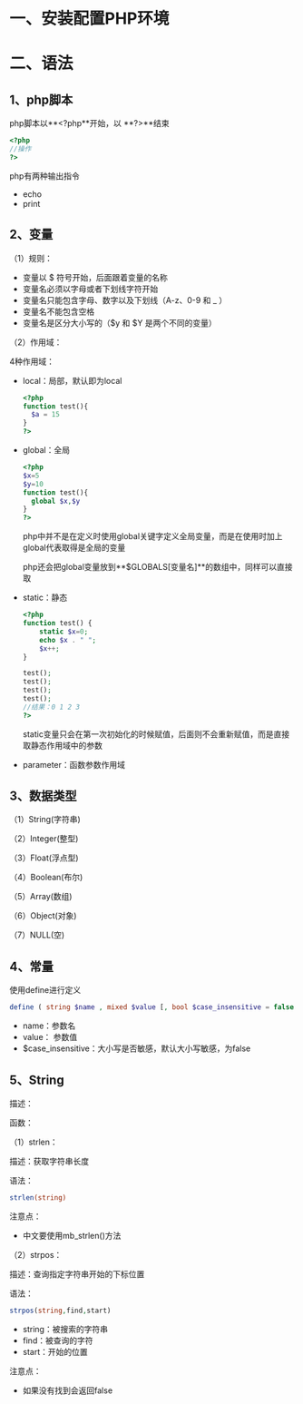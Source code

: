 # 一、安装配置PHP环境

# 二、语法

## 1、php脚本

php脚本以**\<?php**开始，以 **?>**结束

```php
<?php
//操作
?>
```

php有两种输出指令

- echo
- print

## 2、变量

（1）规则：

- 变量以 $ 符号开始，后面跟着变量的名称
- 变量名必须以字母或者下划线字符开始
- 变量名只能包含字母、数字以及下划线（A-z、0-9 和 _ ）
- 变量名不能包含空格
- 变量名是区分大小写的（$y 和 $Y 是两个不同的变量）

（2）作用域：

4种作用域：

- local：局部，默认即为local

  ```php
  <?php
  function test(){
  	$a = 15
  }
  ?>
  ```

- global：全局

  ```php
  <?php
  $x=5
  $y=10
  function test(){
  	global $x,$y
  }
  ?>
  ```

  php中并不是在定义时使用global关键字定义全局变量，而是在使用时加上global代表取得是全局的变量

  php还会把global变量放到**$GLOBALS[变量名]**的数组中，同样可以直接取

- static：静态

  ```php
  <?php
  function test() {
      static $x=0;
      echo $x . " ";
      $x++;
  }
  
  test();
  test();
  test();
  test();
  //结果：0 1 2 3
  ?>
  ```

  static变量只会在第一次初始化的时候赋值，后面则不会重新赋值，而是直接取静态作用域中的参数

- parameter：函数参数作用域

## 3、数据类型

（1）String(字符串)

（2）Integer(整型)

（3）Float(浮点型)

（4）Boolean(布尔)

（5）Array(数组)

（6）Object(对象)

（7）NULL(空)

## 4、常量

使用define进行定义

```php
define ( string $name , mixed $value [, bool $case_insensitive = false ] )
```

- name：参数名
- value： 参数值
- $case_insensitive：大小写是否敏感，默认大小写敏感，为false

## 5、String

描述：

函数：

（1）strlen：

描述：获取字符串长度

语法：

```php
strlen(string)
```

注意点：

- 中文要使用mb_strlen()方法

（2）strpos：

描述：查询指定字符串开始的下标位置

语法：

```php
strpos(string,find,start)
```

- string：被搜索的字符串
- find：被查询的字符
- start：开始的位置

注意点：

- 如果没有找到会返回false

  

